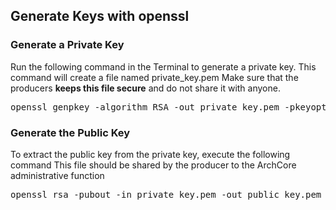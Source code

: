 ## Generate Keys with openssl

### Generate a Private Key

Run the following command in the Terminal to generate a private key. This command will create a file named private_key.pem
Make sure that the producers **keeps this file secure** and do not share it with anyone.

<pre>
openssl genpkey -algorithm RSA -out private_key.pem -pkeyopt rsa_keygen_bits:2048
</pre>

###  Generate the Public Key
To extract the public key from the private key, execute the following command
This file should be shared by the producer to the ArchCore administrative function
<pre>
openssl rsa -pubout -in private_key.pem -out public_key.pem
</pre>
